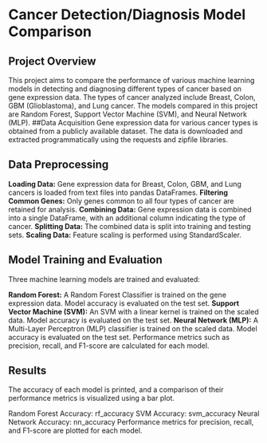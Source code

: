 # Cancer Detection/Diagnosis Model Comparison
## Project Overview
This project aims to compare the performance of various machine learning models in detecting and diagnosing different types of cancer based on gene expression data. The types of cancer analyzed include Breast, Colon, GBM (Glioblastoma), and Lung cancer. The models compared in this project are Random Forest, Support Vector Machine (SVM), and Neural Network (MLP).
##Data Acquisition
Gene expression data for various cancer types is obtained from a publicly available dataset. The data is downloaded and extracted programmatically using the requests and zipfile libraries.

## Data Preprocessing
**Loading Data:** Gene expression data for Breast, Colon, GBM, and Lung cancers is loaded from text files into pandas DataFrames.
**Filtering Common Genes:** Only genes common to all four types of cancer are retained for analysis.
**Combining Data:** Gene expression data is combined into a single DataFrame, with an additional column indicating the type of cancer.
**Splitting Data:** The combined data is split into training and testing sets.
**Scaling Data:** Feature scaling is performed using StandardScaler.

## Model Training and Evaluation
Three machine learning models are trained and evaluated:

**Random Forest:**
A Random Forest Classifier is trained on the gene expression data.
Model accuracy is evaluated on the test set.
**Support Vector Machine (SVM):**
An SVM with a linear kernel is trained on the scaled data.
Model accuracy is evaluated on the test set.
**Neural Network (MLP):**
A Multi-Layer Perceptron (MLP) classifier is trained on the scaled data.
Model accuracy is evaluated on the test set.
Performance metrics such as precision, recall, and F1-score are calculated for each model.

## Results
The accuracy of each model is printed, and a comparison of their performance metrics is visualized using a bar plot.

Random Forest Accuracy: rf_accuracy
SVM Accuracy: svm_accuracy
Neural Network Accuracy: nn_accuracy
Performance metrics for precision, recall, and F1-score are plotted for each model.
